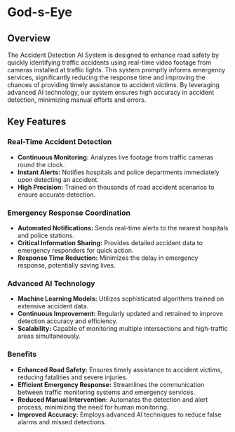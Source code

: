 # God-s-Eye
## Overview

The Accident Detection AI System is designed to enhance road safety by quickly identifying traffic accidents using real-time video footage from cameras installed at traffic lights. This system promptly informs emergency services, significantly reducing the response time and improving the chances of providing timely assistance to accident victims. By leveraging advanced AI technology, our system ensures high accuracy in accident detection, minimizing manual efforts and errors.

## Key Features

### Real-Time Accident Detection
- **Continuous Monitoring:** Analyzes live footage from traffic cameras round the clock.
- **Instant Alerts:** Notifies hospitals and police departments immediately upon detecting an accident.
- **High Precision:** Trained on thousands of road accident scenarios to ensure accurate detection.

### Emergency Response Coordination
- **Automated Notifications:** Sends real-time alerts to the nearest hospitals and police stations.
- **Critical Information Sharing:** Provides detailed accident data to emergency responders for quick action.
- **Response Time Reduction:** Minimizes the delay in emergency response, potentially saving lives.

### Advanced AI Technology
- **Machine Learning Models:** Utilizes sophisticated algorithms trained on extensive accident data.
- **Continuous Improvement:** Regularly updated and retrained to improve detection accuracy and efficiency.
- **Scalability:** Capable of monitoring multiple intersections and high-traffic areas simultaneously.

### Benefits
- **Enhanced Road Safety:** Ensures timely assistance to accident victims, reducing fatalities and severe injuries.
- **Efficient Emergency Response:** Streamlines the communication between traffic monitoring systems and emergency services.
- **Reduced Manual Intervention:** Automates the detection and alert process, minimizing the need for human monitoring.
- **Improved Accuracy:** Employs advanced AI techniques to reduce false alarms and missed detections.


